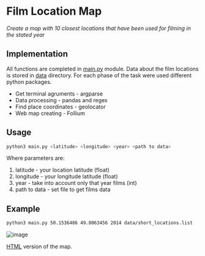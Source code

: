 # Film Location Map
_Create a map with 10 closest locations that have been used for filming in the stated year_

## Implementation
All functions are completed in [main.py](main.py) module. Data about the film locations is stored in [data](data) directory. For each phase of the task were used different python packages.
* Get terminal agruments - argparse
* Data processing - pandas and regex
* Find place coordinates - geolocator
* Web map creating - Follium


## Usage

```bash
python3 main.py <latitude> <longitude> <year> <path to data>
```

Where parameters are:
1. latitude - your location latitude (float)
2. longitude - your longitude latitude (float)
3. year - take into account only that year films (int)
4. path to data - set file to get films data

## Example
```bash
python3 main.py 50.1536486 49.8063456 2014 data/short_locations.list
```
![image](https://user-images.githubusercontent.com/91615606/177374884-d5405570-7ae8-47f2-8016-4db5ce2568d0.png)

[HTML](/examples/Film_map.html) version of the map.
